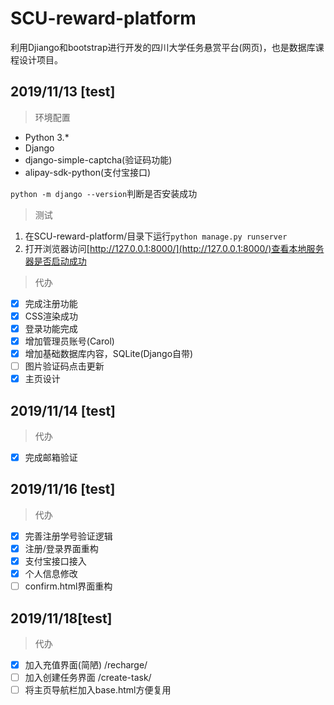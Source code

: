 # SCU-reward-platform

利用Djiango和bootstrap进行开发的四川大学任务悬赏平台(网页)，也是数据库课程设计项目。

## 2019/11/13 [test]

> 环境配置

- Python 3.*
- Django
- django-simple-captcha(验证码功能)
- alipay-sdk-python(支付宝接口)

`python -m django --version`判断是否安装成功

> 测试

1. 在SCU-reward-platform/目录下运行`python manage.py runserver`
2. 打开浏览器访问[http://127.0.0.1:8000/](http://127.0.0.1:8000/)查看本地服务器是否启动成功

>代办

- [x] 完成注册功能
- [x] CSS渲染成功
- [x] 登录功能完成
- [x] 增加管理员账号(Carol)
- [x] 增加基础数据库内容，SQLite(Django自带)
- [ ] 图片验证码点击更新
- [x] 主页设计

## 2019/11/14 [test]

>代办

- [x] 完成邮箱验证

## 2019/11/16 [test]

>代办

- [x] 完善注册学号验证逻辑
- [x] 注册/登录界面重构
- [x] 支付宝接口接入
- [x] 个人信息修改
- [ ] confirm.html界面重构

## 2019/11/18[test]

> 代办

- [x] 加入充值界面(简陋) /recharge/
- [ ] 加入创建任务界面 /create-task/
- [ ] 将主页导航栏加入base.html方便复用